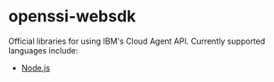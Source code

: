 # openssi-websdk

Official libraries for using IBM's Cloud Agent API.  Currently supported languages include:

- [Node.js](nodejs/README.md)
